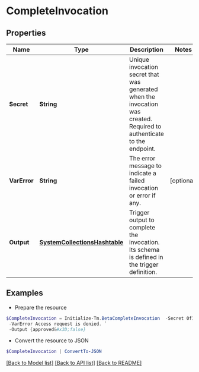 # CompleteInvocation
## Properties

Name | Type | Description | Notes
------------ | ------------- | ------------- | -------------
**Secret** | **String** | Unique invocation secret that was generated when the invocation was created. Required to authenticate to the endpoint. | 
**VarError** | **String** | The error message to indicate a failed invocation or error if any. | [optional] 
**Output** | [**SystemCollectionsHashtable**](.md) | Trigger output to complete the invocation. Its schema is defined in the trigger definition. | 

## Examples

- Prepare the resource
```powershell
$CompleteInvocation = Initialize-Tm.BetaCompleteInvocation  -Secret 0f11f2a4-7c94-4bf3-a2bd-742580fe3bde `
 -VarError Access request is denied. `
 -Output {approved&#x3D;false}
```

- Convert the resource to JSON
```powershell
$CompleteInvocation | ConvertTo-JSON
```

[[Back to Model list]](../README.md#documentation-for-models) [[Back to API list]](../README.md#documentation-for-api-endpoints) [[Back to README]](../README.md)

